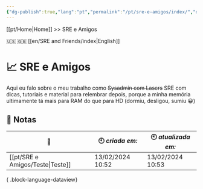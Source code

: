 ```yaml
---
{"dg-publish":true,"lang":"pt","permalink":"/pt/sre-e-amigos/index/","dgPassFrontmatter":true}
---
```


[[pt/Home\|Home]] >> SRE e Amigos

🇺🇸 🇬🇧 [[en/SRE and Friends/index\|English]]
# 📈 SRE e Amigos

Aqui eu falo sobre o meu trabalho como ~~Sysadmin com Lasers~~ SRE com dicas, tutoriais e material para relembrar depois, porque a minha memória ultimamente tá mais para RAM do que para HD (dormiu, desligou, sumiu 😀)

## 📒 Notas

| 🔗                                  | 🕙 *criada em:*  | 🕙 *atualizada em:* |
| ----------------------------------- | ---------------- | ------------------- |
| [[pt/SRE e Amigos/Teste\|Teste]] | 13/02/2024 10:52 | 13/02/2024 10:53    |

{ .block-language-dataview}